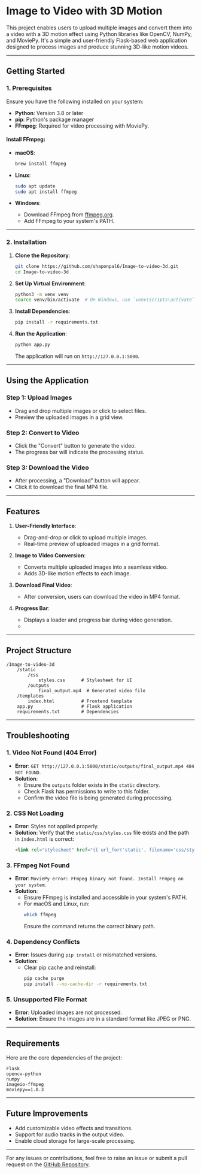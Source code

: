 # **Image to Video with 3D Motion**

This project enables users to upload multiple images and convert them into a video with a 3D motion effect using Python libraries like OpenCV, NumPy, and MoviePy. It's a simple and user-friendly Flask-based web application designed to process images and produce stunning 3D-like motion videos.

---

## **Getting Started**

### **1. Prerequisites**

Ensure you have the following installed on your system:

- **Python**: Version 3.8 or later
- **pip**: Python's package manager
- **FFmpeg**: Required for video processing with MoviePy.

#### Install FFmpeg:

- **macOS**:
  ```bash
  brew install ffmpeg
  ```

- **Linux**:
  ```bash
  sudo apt update
  sudo apt install ffmpeg
  ```

- **Windows**:
  - Download FFmpeg from [ffmpeg.org](https://ffmpeg.org/download.html).
  - Add FFmpeg to your system's PATH.

---

### **2. Installation**

1. **Clone the Repository**:
   ```bash
   git clone https://github.com/shaponpal6/Image-to-video-3d.git
   cd Image-to-video-3d
   ```

2. **Set Up Virtual Environment**:
   ```bash
   python3 -m venv venv
   source venv/bin/activate  # On Windows, use `venv\Scripts\activate`
   ```

3. **Install Dependencies**:
   ```bash
   pip install -r requirements.txt
   ```

4. **Run the Application**:
   ```bash
   python app.py
   ```

   The application will run on `http://127.0.0.1:5000`.

---

## **Using the Application**

### **Step 1: Upload Images**
- Drag and drop multiple images or click to select files.
- Preview the uploaded images in a grid view.

### **Step 2: Convert to Video**
- Click the "Convert" button to generate the video.
- The progress bar will indicate the processing status.

### **Step 3: Download the Video**
- After processing, a "Download" button will appear.
- Click it to download the final MP4 file.

---

## **Features**

1. **User-Friendly Interface**:
   - Drag-and-drop or click to upload multiple images.
   - Real-time preview of uploaded images in a grid format.

2. **Image to Video Conversion**:
   - Converts multiple uploaded images into a seamless video.
   - Adds 3D-like motion effects to each image.

3. **Download Final Video**:
   - After conversion, users can download the video in MP4 format.

4. **Progress Bar**:
   - Displays a loader and progress bar during video generation.
   -

---

## **Project Structure**

```
/Image-to-video-3d
    /static
        /css
            styles.css      # Stylesheet for UI
        /outputs
            final_output.mp4  # Generated video file
    /templates
        index.html          # Frontend template
    app.py                  # Flask application
    requirements.txt        # Dependencies
```

---

## **Troubleshooting**

### **1. Video Not Found (404 Error)**
   - **Error**: `GET http://127.0.0.1:5000/static/outputs/final_output.mp4 404 NOT FOUND`.
   - **Solution**:
     - Ensure the `outputs` folder exists in the `static` directory.
     - Check Flask has permissions to write to this folder.
     - Confirm the video file is being generated during processing.

### **2. CSS Not Loading**
   - **Error**: Styles not applied properly.
   - **Solution**: Verify that the `static/css/styles.css` file exists and the path in `index.html` is correct:
     ```html
     <link rel="stylesheet" href="{{ url_for('static', filename='css/styles.css') }}">
     ```

### **3. FFmpeg Not Found**
   - **Error**: `MoviePy error: FFmpeg binary not found. Install FFmpeg on your system`.
   - **Solution**:
     - Ensure FFmpeg is installed and accessible in your system's PATH.
     - For macOS and Linux, run:
       ```bash
       which ffmpeg
       ```
       Ensure the command returns the correct binary path.

### **4. Dependency Conflicts**
   - **Error**: Issues during `pip install` or mismatched versions.
   - **Solution**:
     - Clear pip cache and reinstall:
       ```bash
       pip cache purge
       pip install --no-cache-dir -r requirements.txt
       ```

### **5. Unsupported File Format**
   - **Error**: Uploaded images are not processed.
   - **Solution**: Ensure the images are in a standard format like JPEG or PNG.

---

## **Requirements**

Here are the core dependencies of the project:
```
Flask
opencv-python
numpy
imageio-ffmpeg
moviepy==1.0.3
```

---

## **Future Improvements**
- Add customizable video effects and transitions.
- Support for audio tracks in the output video.
- Enable cloud storage for large-scale processing.

---

For any issues or contributions, feel free to raise an issue or submit a pull request on the [GitHub Repository](https://github.com/shaponpal6/Image-to-video-3d).
